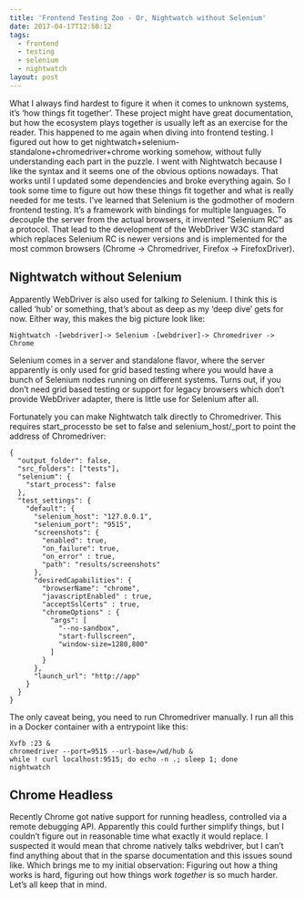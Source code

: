 ```yaml
---
title: 'Frontend Testing Zoo - Or, Nightwatch without Selenium'
date: 2017-04-17T12:50:12
tags:
  - frontend
  - testing
  - selenium
  - nightwatch
layout: post
---
```

What I always find hardest to figure it when it comes to unknown systems, it’s ‘how things fit together’. These project might have great documentation, but how the ecosystem plays together is usually left as an exercise for the reader.
This happened to me again when diving into frontend testing. I figured out how to get nightwatch+selenium-standalone+chromedriver+chrome working somehow, without fully understanding each part in the puzzle. I went with Nightwatch because I like the syntax and it seems one of the obvious options nowadays. That works until I updated some dependencies and broke everything again. So I took some time to figure out how these things fit together and what is really needed for me tests.
I’ve learned that Selenium is the godmother of modern frontend testing. It’s a framework with bindings for multiple languages. To decouple the server from the actual browsers, it invented “Selenium RC” as a protocol. That lead to the development of the WebDriver W3C standard which replaces Selenium RC is newer versions and is implemented for the most common browsers (Chrome -> Chromedriver, Firefox -> FirefoxDriver).
## Nightwatch without Selenium
Apparently WebDriver is also used for talking *to* Selenium. I think this is called ‘hub’ or something, that’s about as deep as my ‘deep dive’ gets for now. Either way, this makes the big picture look like:
```
Nightwatch -[webdriver]-> Selenium -[webdriver]-> Chromedriver -> Chrome
```
Selenium comes in a server and standalone flavor, where the server apparently is only used for grid based testing where you would have a bunch of Selenium nodes running on different systems. Turns out, if you don’t need grid based testing or support for legacy browsers which don’t provide WebDriver adapter, there is little use for Selenium after all.

Fortunately you can make Nightwatch talk directly to Chromedriver. This requires start_processto be set to false and selenium_host/_port to point the address of Chromedriver:
```
{
  "output_folder": false,
  "src_folders": ["tests"],
  "selenium": {
    "start_process": false
  },
  "test_settings": {
    "default": {
      "selenium_host": "127.0.0.1",
      "selenium_port": "9515",
      "screenshots": {
        "enabled": true,
        "on_failure": true,
        "on_error" : true,
        "path": "results/screenshots"
      },
      "desiredCapabilities": {
        "browserName": "chrome",
        "javascriptEnabled" : true,
        "acceptSslCerts" : true,
        "chromeOptions" : {
          "args": [
            "--no-sandbox",
            "start-fullscreen",
            "window-size=1280,800"
          ]
        }
      },
      "launch_url": "http://app"
    }
  }
}
```
The only caveat being, you need to run Chromedriver manually. I run all this in a Docker container with a entrypoint like this:
```
Xvfb :23 &
chromedriver --port=9515 --url-base=/wd/hub &
while ! curl localhost:9515; do echo -n .; sleep 1; done
nightwatch
```
## Chrome Headless
Recently Chrome got native support for running headless, controlled via a remote debugging API. Apparently this could further simplify things, but I couldn’t figure out in reasonable time what exactly it would replace. I suspected it would mean that chrome natively talks webdriver, but I can’t find anything about that in the sparse documentation and this issues sound like.
Which brings me to my initial observation: Figuring out how a thing works is hard, figuring out how things work *together* is so much harder. Let’s all keep that in mind.
